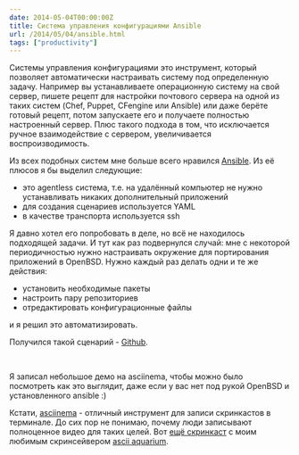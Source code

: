 ```yaml
---
date: 2014-05-04T00:00:00Z
title: Система управления конфигурациями Ansible
url: /2014/05/04/ansible.html
tags: ["productivity"]
---
```


Системы управления конфигурациями это инструмент, который позволяет автоматически настраивать
систему под определенную задачу. Например вы устанавливаете операционную систему
на свой сервер, пишете рецепт для настройки почтового сервера на одной из таких систем
(Chef, Puppet, CFengine или Ansible) или даже берёте готовый рецепт, потом запускаете его
и получаете полностью настроенный сервер. Плюс такого подхода в том, что исключается
ручное взаимодействие с сервером, увеличивается воспроизводимость.

Из всех подобных систем мне больше всего нравился [Ansible](https://www.ansible.com/home). Из её плюсов я бы выделил следующие:

* это agentless система, т.е. на удалённый компьютер не нужно устанавливать никаких дополнительный приложений
* для создания сценариев используется YAML
* в качестве транспорта используется ssh

Я давно хотел его попробовать в деле, но всё не находилось подходящей задачи.
И тут как раз подвернулся случай: мне с некоторой периодичностью
нужно настраивать окружение для портирования приложений в OpenBSD.
Нужно каждый раз делать одни и те же действия:

* установить необходимые пакеты
* настроить пару репозиториев
* отредактировать конфигурационные файлы

и я решил это автоматизировать.

Получился такой сценарий - [Github](https://github.com/ligurio/ansible-playbook-openbsd).

<br>

Я записал небольшое демо на asciinema, чтобы можно было посмотреть как это выглядит,
даже если у вас нет под рукой OpenBSD и установленного ansible :)

<script type="text/javascript" src="https://asciinema.org/a/9221.js" id="asciicast-9221" async></script>

Кстати, [asciinema](https://asciinema.org/) - отличный инструмент для записи скринкастов в терминале.
До сих пор не понимаю, почему люди записывают полноценное видео для таких целей.
Вот [ещё скринкаст](https://asciinema.org/a/9296) с моим любимым скринсейвером
[ascii aquarium](http://www.robobunny.com/projects/asciiquarium/html/).
